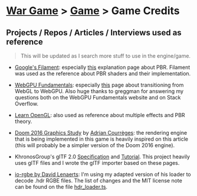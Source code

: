 # [War Game](../README.md) > [Game](./README.md) > Game Credits

## Projects / Repos / Articles / Interviews used as reference

> This will be updated as I search more stuff to use in the engine/game.

-   [Google's Filament](https://github.com/google/filament): especially [this](https://google.github.io/filament/Filament.html) explanation page about PBR. Filament was used as the reference about PBR shaders and their implementation.

-   [WebGPU Fundamentals](https://webgpufundamentals.org/): especially [this](https://webgpufundamentals.org/webgpu/lessons/webgpu-from-webgl.html) page about transitioning from WebGL to WebGPU. Also huge thanks to greggman for answering my questions both on the WebGPU Fundamentals website and on Stack Overflow.

-   [Learn OpenGL](https://learnopengl.com): also used as reference about multiple effects and PBR theory.

-   [Doom 2016 Graphics Study](https://www.adriancourreges.com/blog/2016/09/09/doom-2016-graphics-study/) by [Adrian Courrèges](https://www.adriancourreges.com/): the rendering engine that is being implemented in this game is heavily inspired on this article (this will probably be a simpler version of the Doom 2016 engine).

-   KhronosGroup's glTF 2.0 [Specification](https://github.com/KhronosGroup/glTF/blob/main/specification/2.0/README.md) and [Tutorial](https://github.com/KhronosGroup/glTF-Tutorials/blob/master/gltfTutorial/README.md). This project heavily uses glTF files and I wrote the glTF importer based on these pages.

-   [io-rgbe by David Lenaerts](https://github.com/DerSchmale/io-rgbe/): I'm using my adapted version of his loader to decode .hdr RGBE files. The list of changes and the MIT license note can be found on the file [hdr_loader.ts](./src/engine/asset/loaders/hdr_loader.ts).
